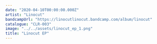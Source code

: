 ```yaml
---
date: "2020-04-10T00:00:00.000Z"
artist: "Linocut"
bandcampUrl: "https://linocutlinocut.bandcamp.com/album/linocut"
catalogue: "CLR-003"
image: "../../assets/linocut_ep_1.png"
title: "Linocut EP"
---
```

